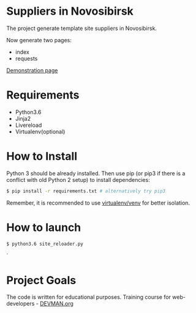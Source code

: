 # Suppliers in Novosibirsk

The project generate template site suppliers in Novosibirsk.

Now generate two pages:

- index
- requests

[Demonstration page](https://dmitryvorono.github.io/22_proto_markup/)


# Requirements

- Python3.6
- Jinja2
- Livereload
- Virtualenv(optional)

# How to Install

Python 3 should be already installed. Then use pip (or pip3 if there is a conflict with old Python 2 setup) to install dependencies:

```bash
$ pip install -r requirements.txt # alternatively try pip3
```
Remember, it is recommended to use [virtualenv/venv](https://devman.org/encyclopedia/pip/pip_virtualenv/) for better isolation.

# How to launch

```bash
$ python3.6 site_reloader.py
```
`

# Project Goals

The code is written for educational purposes. Training course for web-developers - [DEVMAN.org](https://devman.org)
